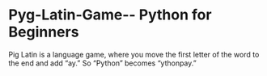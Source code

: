# Pyg-Latin-Game-- Python for Beginners
Pig Latin is a language game, where you move the first letter of the word to the end and add “ay.” So “Python” becomes “ythonpay.”
